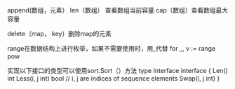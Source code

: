 append(数组，元素）
len（数组） 查看数组当前容量
cap（数组）查看数组最大容量

delete（map， key）删除map的元素

range在数据结构上进行枚举，如果不需要使用时，用_代替
for _, v := range pow


实现以下接口的类型可以使用sort.Sort（）方法
type Interface interface {
    Len() int
    Less(i, j int) bool // i, j are indices of sequence elements
    Swap(i, j int)
}
